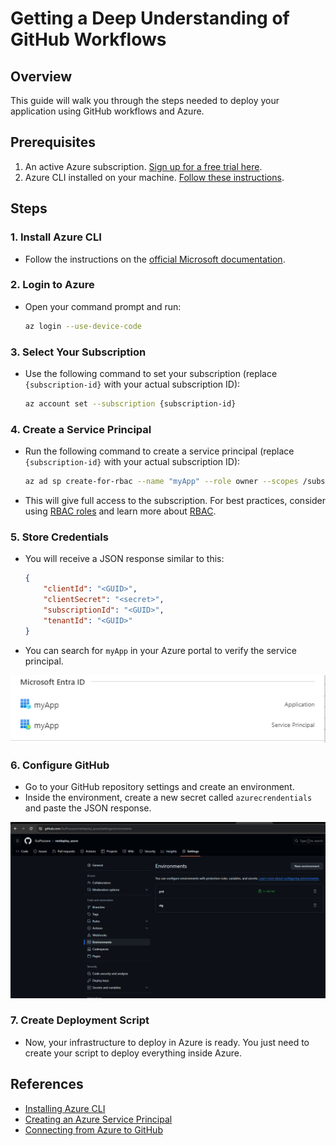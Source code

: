 # Getting a Deep Understanding of GitHub Workflows

## Overview
This guide will walk you through the steps needed to deploy your application using GitHub workflows and Azure. 

## Prerequisites
1. An active Azure subscription. [Sign up for a free trial here](https://azure.microsoft.com/en-us/free/).
2. Azure CLI installed on your machine. [Follow these instructions](https://learn.microsoft.com/en-us/cli/azure/install-azure-cli-windows?tabs=azure-cli).

## Steps

### 1. Install Azure CLI
   - Follow the instructions on the [official Microsoft documentation](https://learn.microsoft.com/en-us/cli/azure/install-azure-cli-windows?tabs=azure-cli).

### 2. Login to Azure
   - Open your command prompt and run:
     ```sh
     az login --use-device-code
     ```

### 3. Select Your Subscription
   - Use the following command to set your subscription (replace `{subscription-id}` with your actual subscription ID):
     ```sh
     az account set --subscription {subscription-id}
     ```

### 4. Create a Service Principal
   - Run the following command to create a service principal (replace `{subscription-id}` with your actual subscription ID):
     ```sh
     az ad sp create-for-rbac --name "myApp" --role owner --scopes /subscriptions/{subscription-id} --json-auth
     ```
   - This will give full access to the subscription. For best practices, consider using [RBAC roles](https://learn.microsoft.com/en-us/azure/role-based-access-control/built-in-roles) and learn more about [RBAC](https://learn.microsoft.com/en-us/azure/role-based-access-control/overview).

### 5. Store Credentials
   - You will receive a JSON response similar to this:
     ```json
     {
         "clientId": "<GUID>",
         "clientSecret": "<secret>",
         "subscriptionId": "<GUID>",
         "tenantId": "<GUID>"
     }
     ```
   - You can search for `myApp` in your Azure portal to verify the service principal.

![The search inside Azure](image.png)

### 6. Configure GitHub
   - Go to your GitHub repository settings and create an environment.
   - Inside the environment, create a new secret called `azurecrendentials` and paste the JSON response.

![The print with all environments in git](image-1.png)

### 7. Create Deployment Script
   - Now, your infrastructure to deploy in Azure is ready. You just need to create your script to deploy everything inside Azure.

## References
- [Installing Azure CLI](https://learn.microsoft.com/en-us/cli/azure/install-azure-cli-windows?tabs=azure-cli)
- [Creating an Azure Service Principal](https://learn.microsoft.com/en-us/cli/azure/azure-cli-sp-tutorial-1?tabs=bash)
- [Connecting from Azure to GitHub](https://learn.microsoft.com/en-us/azure/developer/github/connect-from-azure?tabs=azure-portal%2Clinux)
